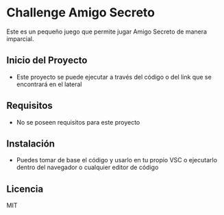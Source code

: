 # Challenge Amigo Secreto

Este es un pequeño juego que permite jugar Amigo Secreto de manera imparcial. 

## Inicio del Proyecto

- Este proyecto se puede ejecutar a través del código o del link que se encontrará en el lateral

## Requisitos

- No se poseen requisitos para este proyecto

## Instalación

- Puedes tomar de base el código y usarlo en tu propio VSC o ejecutarlo dentro del navegador o cualquier editor de código

## Licencia

MIT
